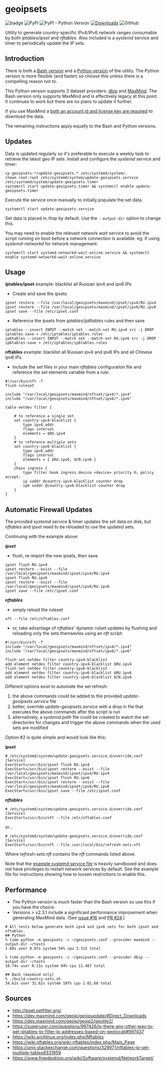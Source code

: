 geoipsets
============
![badge](https://github.com/chr0mag/geoipsets/actions/workflows/ci.yaml/badge.svg) ![PyPI](https://img.shields.io/pypi/v/geoipsets) ![PyPI - Python Version](https://img.shields.io/pypi/pyversions/geoipsets) [![Downloads](https://pepy.tech/badge/geoipsets)](https://pepy.tech/project/geoipsets) ![GitHub](https://img.shields.io/github/license/chr0mag/geoipsets)

Utility to generate country-specific IPv4/IPv6 network ranges consumable by both *iptables/ipset* and *nftables*. Also included is a *systemd* service and timer to periodically update the IP sets.

Introduction
------------
There is both a [Bash version](https://github.com/chr0mag/geoipsets/blob/main/bash/README.md) and a [Python version](https://github.com/chr0mag/geoipsets/blob/main/python/README.md) of the utility. The Python version is more flexible (and faster) so choose this unless there is a compelling reason not to.

This Python version supports 2 dataset providers: [dbip](https://db-ip.com/) and [MaxMind](https://www.maxmind.com). The Bash version only supports MaxMind and is effectively legacy at this point. It continues to work but there are no plans to update it further.

If you use MaxMind a [both an account id and license key are required]([https://blog.maxmind.com/2019/12/18/significant-changes-to-accessing-and-using-geolite2-databases/](https://dev.maxmind.com/geoip/updating-databases/#directly-downloading-databases)) to download the data.

The remaining instructions apply equally to the Bash and Python versions.

Updates
-----------
Data is updated regularly so it's preferable to execute a weekly task to retrieve the latest geo IP sets. Install and configure the *systemd* service and timer:
```
cp geoipsets-*/update-geoipsets.* /etc/systemd/system/.
chown root:root /etc/systemd/system/update-geoipsets.service /etc/systemd/system/update-geoipsets.timer
systemctl start update-geoipsets.timer && systemctl enable update-geoipsets.timer
```
Execute the service once manually to initially populate the set data.
```
systemctl start update-geoipsets.service
```
Set data is placed in */tmp* by default. Use the `--output-dir` option to change this.

You may need to enable the relevant network *wait* service to avoid the script running on boot before a network connection is available. eg. if using *systemd-networkd* for network management:
```
systemctl start systemd-networkd-wait-online.service && systemctl enable systemd-networkd-wait-online.service
```

Usage
------
**iptables/ipset** example: blacklist all Russian ipv4 and ipv6 IPs

* Create and save the ipsets
```
ipset restore --file /var/local/geoipsets/maxmind/ipset/ipv4/RU.ipv4
ipset restore --file /var/local/geoipsets/maxmind/ipset/ipv6/RU.ipv6
ipset save --file /etc/ipset.conf
```
* Reference the ipsets from *iptables/ip6tables* rules and then save
```
iptables --insert INPUT --match set --match-set RU.ipv4 src -j DROP
iptables-save > /etc/iptables/iptables.rules
ip6tables --insert INPUT --match set --match-set RU.ipv6 src -j DROP
ip6tables-save > /etc/iptables/ip6tables.rules
```
**nftables** example: blacklist all Russian ipv4 and ipv6 IPs and all Chinese ipv6 IPs

* Include the set files in your main *nftables* configuration file and reference the set elements variable from a rule.
```
#!/usr/bin/nft -f
flush ruleset

include "/var/local/geoipsets/maxmind/nftset/ipv4/*.ipv4"
include "/var/local/geoipsets/maxmind/nftset/ipv6/*.ipv6"

table netdev filter {

	# to reference a single set
	set country-ipv4-blacklist {
		type ipv4_addr
		flags interval
		elements = $RU.ipv4
	}
	# to reference multiple sets
	set country-ipv6-blacklist {
		type ipv6_addr
		flags interval
		elements = { $RU.ipv6, $CN.ipv6 }
	}
	chain ingress {
		type filter hook ingress device <device> priority 0; policy accept;
		ip saddr @country-ipv4-blacklist counter drop
		ip6 saddr @country-ipv6-blacklist counter drop
	}
}
```

Automatic Firewall Updates
-----------------
The provided *systemd* service & timer updates the set data on disk, but *nftables* and *ipset* need to be reloaded to use the updated sets.

Continuing with the example above:

***ipset***
* flush, re-import the new ipsets, then save
```
ipset flush RU.ipv4
ipset restore --exist --file /var/local/geoipsets/maxmind/ipset/ipv4/RU.ipv4
ipset flush RU.ipv6
ipset restore --exist --file /var/local/geoipsets/maxmind/ipset/ipv6/RU.ipv6
ipset save --file /etc/ipset.conf
```
***nftables***
* simply reload the ruleset
```
nft --file /etc/nftables.conf
```
* or, take advantage of *nftables'* dynamic rulset updates by flushing and reloading only the sets themsevles using an *nft* script:
```
#!/usr/bin/nft -f
include "/var/local/geoipsets/maxmind/nftset/ipv4/*.ipv4"
include "/var/local/geoipsets/maxmind/nftset/ipv6/*.ipv6"

flush set netdev filter country-ipv4-blacklist
add element netdev filter country-ipv4-blacklist $RU.ipv4
flush set netdev filter country-ipv6-blacklist
add element netdev filter country-ipv6-blacklist $RU.ipv6
add element netdev filter country-ipv6-blacklist $CN.ipv6
```

Different options exist to automate the set refresh:
1. the above commands could be added to the provided *update-geoipsets.service* file
2. better, override *update-geoipsets.service* with a drop in file that executes the above commands after the script is run
3. alternatively, a *systemd.path* file could be created to watch the set directories for changes and trigger the above commands when the used sets are modified

Option #2 is quite simple and would look like this:

***ipset***
```
# /etc/systemd/system/update-geoipsets.service.d/override.conf
[Service]
ExecStart=/usr/bin/ipset flush RU.ipv4
ExecStart=/usr/bin/ipset restore --exist --file /var/local/geoipsets/maxmind/ipset/ipv4/RU.ipv4
ExecStart=/usr/bin/ipset flush RU.ipv6
ExecStart=/usr/bin/ipset restore --exist --file /var/local/geoipsets/maxmind/ipset/ipv6/RU.ipv6
ExecStart=/usr/bin/ipset save --file /etc/ipset.conf
```
***nftables***
```
# /etc/systemd/system/update-geoipsets.service.d/override.conf
[Service]
ExecStart=/usr/bin/nft --file /etc/nftables.conf
```
or...
```
# /etc/systemd/system/update-geoipsets.service.d/override.conf
[Service]
ExecStart=/usr/bin/nft --file /usr/local/bin/refresh-sets.nft
```
Where *refresh-sets.nft* contains the *nft* commands listed above.

Note that the  [example systemd service file](https://github.com/chr0mag/geoipsets/blob/main/systemd/update-geoipsets.service) is heavily sandboxed and does not have privileges to restart network services by default. See the example file for instructions showing how to loosen restrictions to enable this.

Performance
-----------
* The Python version is much faster than the Bash version so use this if you have the choice.
* Versions > v2.3.1 include a significant performance improvement when generating MaxMind data. (See [issue #16](https://github.com/chr0mag/geoipsets/issues/16) and [PR #24](https://github.com/chr0mag/geoipsets/pull/24).) 
```
# All tests below generate both ipv4 and ipv6 sets for both ipset and nftables.
## Python
% time python -m geoipsets -c ~/geoipsets.conf --provider maxmind --output-dir ~/tests
1.80s user 0.07s system 56% cpu 3.315 total

% time python -m geoipsets -c ~/geoipsets.conf --provider dbip --output-dir ~/tests   
10.74s user 0.11s system 94% cpu 11.487 total

## Bash (maxmind only)
% ./build-country-sets.sh
34.62s user 31.62s system 107% cpu 1:01.68 total
```
Sources
------------
* http://ipset.netfilter.org/
* https://dev.maxmind.com/geoip/geoipupdate/#Direct_Downloads
* https://dev.maxmind.com/geoip/geoip2/geolite2/
* https://superuser.com/questions/997426/is-there-any-other-way-to-get-iptables-to-filter-ip-addresses-based-on-geolocati#997437
* https://wiki.archlinux.org/index.php/Nftables
* https://wiki.nftables.org/wiki-nftables/index.php/Main_Page
* https://unix.stackexchange.com/questions/329971/nftables-ip-set-multiple-tables#331959
* https://www.freedesktop.org/wiki/Software/systemd/NetworkTarget/
